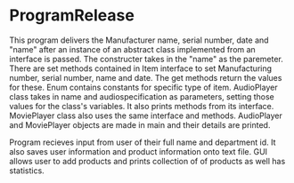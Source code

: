 # ProgramRelease
This program delivers the Manufacturer name, serial number, date and "name" after an instance of an abstract class implemented from an interface is passed. The constructer takes in the "name" as the paremeter. There are set methods contained in Item interface to set Manufacturing number, serial number, name and date. The get methods return the values for these. Enum contains constants for specific type of item. AudioPlayer class takes in name and audiospecification as parameters, setting those values for the class's variables. It also prints methods from its interface. MoviePlayer class also uses the same interface and methods. AudioPlayer and MoviePlayer objects are made in main and their details are printed.

Program recieves input from user of their full name and department id. It also saves user information and product information onto text file. GUI allows user to add products and prints collection of of products as well has statistics.
